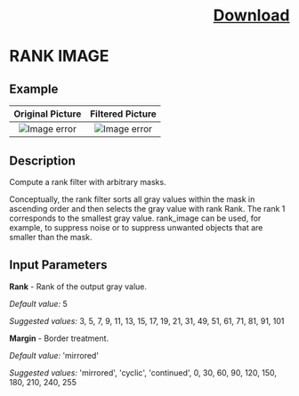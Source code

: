 # <p align="right"><a class="github-button" aria-label="Download ntkme/github-buttons on GitHub" href="https://github.com/Balluff-BVS/TestScripts/raw/master/Filters/Smoothing/Rank/RankImage/rank_image.zip" data-icon="octicon-cloud-download">Download</a></p>


RANK IMAGE
==========

## Example

Original Picture             | Filtered Picture
:-------------------------:|:-------------------------:
![Image error](https://github.com/Balluff-BVS/TestScripts/blob/master/Filters/Smoothing/Rank/RankImage/original.png?raw=true)  |  ![Image error](https://github.com/Balluff-BVS/TestScripts/blob/master/Filters/Smoothing/Rank/RankImage/rank_image.png?raw=true)

Description
----------

Compute a rank filter with arbitrary masks.

Conceptually, the rank filter sorts all gray values within the mask in ascending order and then selects the gray value with rank Rank. The rank 1 corresponds to the smallest gray value. rank_image can be used, for example, to suppress noise or to suppress unwanted objects that are smaller than the mask.

Input Parameters
----------

**Rank** - Rank of the output gray value.

*Default value:* 5

*Suggested values:* 3, 5, 7, 9, 11, 13, 15, 17, 19, 21, 31, 49, 51, 61, 71, 81, 91, 101

**Margin** - Border treatment.

*Default value:* 'mirrored'

*Suggested values:* 'mirrored', 'cyclic', 'continued', 0, 30, 60, 90, 120, 150, 180, 210, 240, 255
